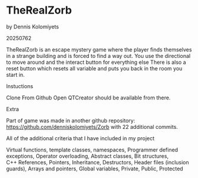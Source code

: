 # TheRealZorb 

by Dennis Kolomiyets

20250762

TheRealZorb is an escape mystery game where the player finds themselves in a strange building and is forced to find a way out. 
You use the directional to move around and the interact button for everything else
There is also a reset button which resets all variable and puts you back in the room you start in.

Instuctions

Clone From Github
Open QTCreator
should be available from there.

Extra

Part of game was made in another github repository: https://github.com/denniskolomiyets/Zorb with 22 additional commits.


All of the additional criteria that I have included in my project

Virtual functions, 
template classes, 
namespaces,
Programmer defined exceptions, 
Operator overloading,
Abstract classes, 
Bit structures,  
C++ References, 
Pointers, 
Inheritance, 
Destructors, 
Header files (inclusion guards), 
Arrays and pointers, 
Global variables, 
Private, Public, Protected
